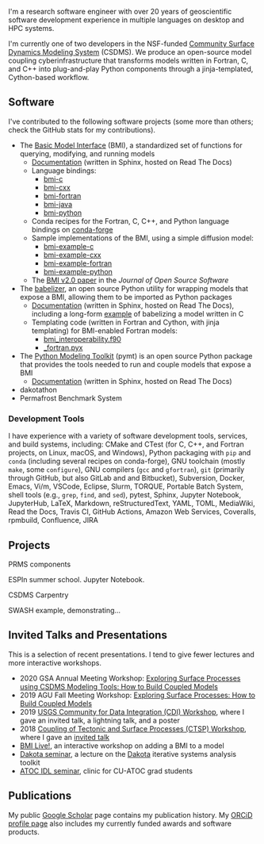 I'm a research software engineer with over 20 years of geoscientific software
development experience in multiple languages on desktop and HPC systems.

I'm currently one of two developers in the NSF-funded [Community Surface Dynamics
Modeling System](https://csdms.colorado.edu) (CSDMS). We produce an open-source model coupling
cyberinfrastructure that transforms models written in Fortran, C, and C++ into
plug-and-play Python components through a jinja-templated, Cython-based
workflow.

## Software

I've contributed to the following software projects
(some more than others; check the GitHub stats for my contributions).

* The [Basic Model Interface](https://github.com/csdms/bmi) (BMI), a
  standardized set of functions for querying, modifying, and running models
    * [Documentation](https://bmi.readthedocs.io/) (written in Sphinx, hosted on Read The Docs)
    * Language bindings:
        * [bmi-c](https://github.com/csdms/bmi-c)
        * [bmi-cxx](https://github.com/csdms/bmi-cxx)
        * [bmi-fortran](https://github.com/csdms/bmi-fortran)
        * [bmi-java](https://github.com/csdms/bmi-java)
        * [bmi-python](https://github.com/csdms/bmi-python)
    * Conda recipes for the Fortran, C, C++, and Python language bindings on [conda-forge](https://github.com/conda-forge?q=bmi&type=&language=)
    * Sample implementations of the BMI, using a simple diffusion model:
        * [bmi-example-c](https://github.com/csdms/bmi-example-c)
        * [bmi-example-cxx](https://github.com/csdms/bmi-example-cxx)
        * [bmi-example-fortran](https://github.com/csdms/bmi-example-fortran)
        * [bmi-example-python](https://github.com/csdms/bmi-example-python)
    * The [BMI v2.0 paper](https://doi.org/10.21105/joss.02317) in the *Journal of Open Source Software*
* The [babelizer](https://github.com/csdms/babelizer/), an open source Python
  utility for wrapping models that expose a BMI, allowing them to be imported as
  Python packages
    * [Documentation](https://babelizer.readthedocs.io) (written in Sphinx, hosted on Read The Docs), including a long-form [example](https://babelizer.readthedocs.io/en/latest/example.html) of babelizing a model written in C
    * Templating code (written in Fortran and Cython, with jinja templating) for BMI-enabled Fortran models:
        * [bmi_interoperability.f90](https://github.com/csdms/babelizer/blob/develop/babelizer/data/%7B%7Bcookiecutter.package_name%7D%7D/%7B%7Bcookiecutter.package_name%7D%7D/lib/bmi_interoperability.f90)
        * [_fortran.pyx](https://github.com/csdms/babelizer/blob/develop/babelizer/data/%7B%7Bcookiecutter.package_name%7D%7D/%7B%7Bcookiecutter.package_name%7D%7D/lib/_fortran.pyx)
* The [Python Modeling Toolkit](https://github.com/csdms/pymt) (pymt) is an open source Python package that
  provides the tools needed to run and couple models that expose a BMI
    * [Documentation](https://pymt.readthedocs.io) (written in Sphinx, hosted on Read The Docs)
* dakotathon
* Permafrost Benchmark System


### Development Tools

I have experience with a variety of software development tools, services, and build systems,
including:
CMake and CTest (for C, C++, and Fortran projects, on Linux, macOS, and Windows),
Python packaging with `pip` and `conda` (including several recipes on conda-forge),
GNU toolchain (mostly `make`, some `configure`),
GNU compilers (`gcc` and `gfortran`),
`git` (primarily through GitHub, but also GitLab and and Bitbucket), Subversion,
Docker,
Emacs, Vi/m, VSCode, Eclipse,
Slurm, TORQUE, Portable Batch System,
shell tools (e.g., `grep`, `find`, and `sed`),
pytest, Sphinx, Jupyter Notebook, JupyterHub,
LaTeX, Markdown, reStructuredText, YAML, TOML, MediaWiki, Read the Docs,
Travis CI, GitHub Actions, Amazon Web Services, Coveralls, rpmbuild,
Confluence, JIRA


## Projects

PRMS components

ESPIn summer school. Jupyter Notebook.

CSDMS Carpentry

SWASH example, demonstrating...


## Invited Talks and Presentations

This is a selection of recent presentations.
I tend to give fewer lectures and more interactive workshops.

* 2020 GSA Annual Meeting Workshop: [Exploring Surface Processes using CSDMS Modeling Tools: How to Build Coupled Models](https://github.com/csdms/gsa-2020)
* 2019 AGU Fall Meeting Workshop: [Exploring Surface Processes: How to Build Coupled Models](https://github.com/csdms/agu-2019/)
* 2019 [USGS Community for Data Integration (CDI) Workshop](https://my.usgs.gov/confluence/display/cdi/2019+CDI+Workshop), where I gave an invited talk, a lightning talk, and a poster
* 2018 [Coupling of Tectonic and Surface Processes (CTSP) Workshop](https://csdms.colorado.edu/wiki/Form:Meetingconfirmation), where I gave an [invited talk](https://csdms.colorado.edu/wiki/Presenters-0037)
* [BMI Live!](https://github.io/csdms/bmi-live), an interactive workshop on
  adding a BMI to a model
* [Dakota seminar](https://mdpiper.github.io/dakota-seminar), a lecture on the
  [Dakota](https://dakota.sandia.gov) iterative systems analysis toolkit
* [ATOC IDL seminar](https://mdpiper.github.io/ATOC-IDL-seminar), clinic for
  CU-ATOC grad students


## Publications

My public [Google Scholar](https://scholar.google.com/citations?user=WoFAT20AAAAJ&hl) page
contains my publication history.
My [ORCiD profile page](https://orcid.org/0000-0001-6418-277X) also includes
my currently funded awards and software products.
